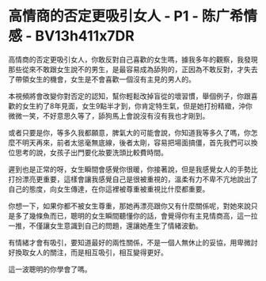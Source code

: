 # 高情商的否定更吸引女人 - P1 - 陈广希情感 - BV13h411x7DR

高情商的否定更吸引女人，你敢反對自己喜歡的女生嗎，據我多年的觀察，我發現那些從來不敢跟女生說不的男生，是最容易成為舔狗的，正因為不敢反對，才失去了帶領女生的機會，女生是不會喜歡一個沒有主見的男人的。

本視頻將會改變你對否定的認知，幫你輕鬆改掉盲從的壞習慣，舉個例子，你跟喜歡的女生約了8年見面，女生9點半才到，你肯定特生氣，但是她打扮精緻，沖你微微一笑，不好意思久等了，舔狗馬上會說沒有沒有我也才剛到。

或者只要是你，等多久我都願意，脾氣大的可能會說，你知道我等多久了嗎，你怎麼不明天再來，前者太慫毫無底線，後者太剛，容易把場面搞僵，首先我們可以換位思考的說，女孩子出門要化妝要洗頭比較費時間。

遲到也是正常的呀，女生瞬間會感覺你很暖，你接著說，但是我感覺女人的手勢比打扮漂亮更重要，這樣會讓我感覺自己是很被重視的，溫柔有力不卑不亢地說出了自己的態度，向女生傳達，在你這裡被尊重被重視比什麼都重要。

你想一下，如果你都不被女生尊重，那她再漂亮跟你又有什麼關係呢，對她來說只是多了幾條魚而已，聰明的女生瞬間聽懂你的話，會覺得你有主見情商高，這一拉一推，不僅讓女生意識到自己的問題，還讓她產生了情緒波動。

有情緒才會有吸引，要知道最好的兩性關係，不是一個人無休止的妥協，用卑微討好換取女人的關注，而是相互吸引，相互變得更好。

這一波聰明的你學會了嗎。